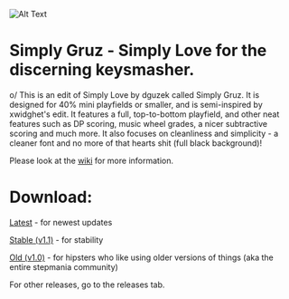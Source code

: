 ![Alt Text](https://i.imgur.com/Nl9nPnp.png)

Simply Gruz - Simply Love for the discerning keysmasher.
===
o/ This is an edit of Simply Love by dguzek called Simply Gruz. It is designed for 40% mini playfields or smaller, and is semi-inspired by xwidghet's edit. It features a full, top-to-bottom playfield, and other neat features such as DP scoring, music wheel grades, a nicer subtractive scoring and much more. It also focuses on cleanliness and simplicity - a cleaner font and no more of that hearts shit (full black background)!

Please look at the [wiki](https://github.com/GruzzlyBear/Simply-Gruz/wiki) for more information.

# Download:
[Latest](https://github.com/GruzzlyBear/Simply-Gruz/archive/master.zip) - for newest updates

[Stable (v1.1)](https://github.com/GruzzlyBear/Simply-Gruz/archive/v1.1.zip) - for stability

[Old (v1.0)](https://github.com/GruzzlyBear/Simply-Gruz/archive/v1.0.zip) - for hipsters who like using older versions of things (aka the entire stepmania community)

For other releases, go to the releases tab.
